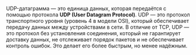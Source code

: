 UDP-датаграмма — это единица данных, которая передаётся с помощью протокола **UDP (User Datagram Protocol)**. UDP — это протокол транспортного уровня (уровень 4 в модели OSI), который обеспечивает передачу данных между устройствами в сети. В отличие от TCP, UDP — это протокол без установления соединения, который не гарантирует доставку данных, не отслеживает порядок пакетов и не обеспечивает контроль ошибок. Это делает его более быстрым, но менее надёжным.